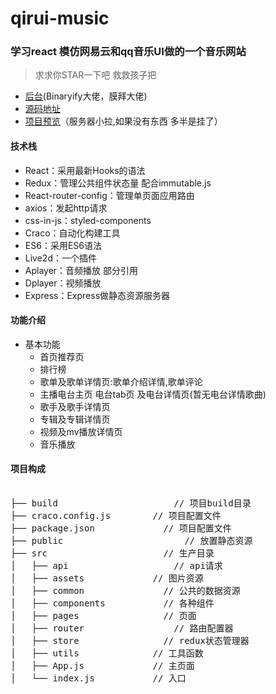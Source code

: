 # qirui-music
### 学习react 模仿网易云和qq音乐UI做的一个音乐网站

>求求你STAR一下吧 救救孩子把

- [后台](https://github.com/Binaryify/NeteaseCloudMusicApi)(Binaryify大佬，膜拜大佬)
- [源码地址](https://github.com/Qirui-pig/qirui-music)
- [项目预览](http://1.15.105.80:3000)（服务器小拉,如果没有东西 多半是挂了）

#### 技术栈
- React：采用最新Hooks的语法
- Redux：管理公共组件状态量 配合immutable.js
- React-router-config：管理单页面应用路由
- axios：发起http请求
- css-in-js：styled-components
- Craco：自动化构建工具
- ES6：采用ES6语法
- Live2d：一个插件
- Aplayer：音频播放 部分引用
- Dplayer：视频播放
- Express：Express做静态资源服务器


#### 功能介绍
- 基本功能
    - 首页推荐页
    - 排行榜
    - 歌单及歌单详情页:歌单介绍详情,歌单评论
    - 主播电台主页 电台tab页 及电台详情页(暂无电台详情歌曲)
    - 歌手及歌手详情页
    - 专辑及专辑详情页
    - 视频及mv播放详情页
    - 音乐播放 

#### 项目构成
<pre>                 
├── build            		   // 项目build目录
├── craco.config.js        // 项目配置文件
├── package.json      		 // 项目配置文件
├── public       			     // 放置静态资源
├── src                		 // 生产目录
│   ├── api       			   // api请求
│   ├── assets             // 图片资源
│   ├── common          	 // 公共的数据资源
│   ├── components     		 // 各种组件
│   ├── pages          		 // 页面
│   ├── router   		       // 路由配置器
│   ├── store           	 // redux状态管理器
│   ├── utils         	   // 工具函数
│   ├── App.js         	   // 主页面
│   └── index.js       	   // 入口
</pre>